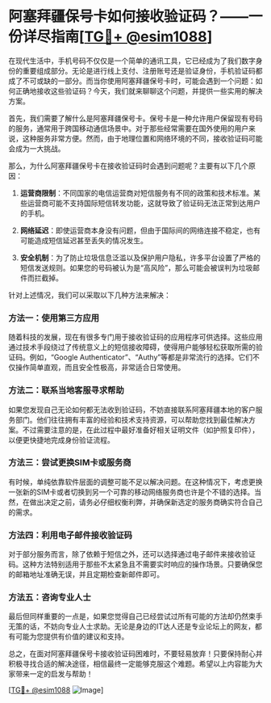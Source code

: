 # 阿塞拜疆保号卡如何接收验证码？——一份详尽指南[[TG💪+ @esim1088](https://t.me/s/esim1088)]

在现代生活中，手机号码不仅仅是一个简单的通讯工具，它已经成为了我们数字身份的重要组成部分。无论是进行线上支付、注册账号还是验证身份，手机验证码都成了不可或缺的一部分。而当你使用阿塞拜疆保号卡时，可能会遇到一个问题：如何正确地接收这些验证码？今天，我们就来聊聊这个问题，并提供一些实用的解决方案。

首先，我们需要了解什么是阿塞拜疆保号卡。保号卡是一种允许用户保留现有号码的服务，通常用于跨国移动通信场景中。对于那些经常需要在国外使用的用户来说，这种服务非常方便。然而，由于地理位置和网络环境的不同，接收验证码可能会成为一大挑战。

那么，为什么阿塞拜疆保号卡在接收验证码时会遇到问题呢？主要有以下几个原因：

1. **运营商限制**：不同国家的电信运营商对短信服务有不同的政策和技术标准。某些运营商可能不支持国际短信转发功能，这就导致了验证码无法正常到达用户的手机。
   
2. **网络延迟**：即使运营商本身没有问题，但由于国际间的网络连接不稳定，也有可能造成短信延迟甚至丢失的情况发生。

3. **安全机制**：为了防止垃圾信息泛滥以及保护用户隐私，许多平台设置了严格的短信发送规则。如果您的号码被认为是“高风险”，那么可能会被误判为垃圾邮件而拦截掉。

针对上述情况，我们可以采取以下几种方法来解决：

### 方法一：使用第三方应用

随着科技的发展，现在有很多专门用于接收验证码的应用程序可供选择。这些应用通过技术手段绕过了传统意义上的短信接收障碍，使得用户能够轻松获取所需的验证码。例如，“Google Authenticator”、“Authy”等都是非常流行的选择。它们不仅操作简单直观，而且安全性极高，非常适合日常使用。

### 方法二：联系当地客服寻求帮助

如果您发现自己无论如何都无法收到验证码，不妨直接联系阿塞拜疆本地的客户服务部门。他们往往拥有丰富的经验和技术支持资源，可以帮助您找到最佳解决方案。不过需要注意的是，在此过程中最好准备好相关证明文件（如护照复印件），以便更快捷地完成身份验证流程。

### 方法三：尝试更换SIM卡或服务商

有时候，单纯依靠软件层面的调整可能不足以解决问题。在这种情况下，考虑更换一张新的SIM卡或者切换到另一个可靠的移动网络服务商也许是个不错的选择。当然，在做出决定之前，请务必仔细权衡利弊，并确保新选定的服务商确实符合自己的需求。

### 方法四：利用电子邮件接收验证码

对于部分服务而言，除了依赖于短信之外，还可以选择通过电子邮件来接收验证码。这种方法特别适用于那些不太紧急且不需要实时响应的操作场景。只要确保您的邮箱地址准确无误，并且定期检查新邮件即可。

### 方法五：咨询专业人士

最后但同样重要的一点是，如果您觉得自己已经尝试过所有可能的方法却仍然束手无策的话，不妨向专业人士求助。无论是身边的IT达人还是专业论坛上的网友，都有可能为您提供有价值的建议和支持。

总之，在面对阿塞拜疆保号卡接收验证码困难时，不要轻易放弃！只要保持耐心并积极寻找合适的解决途径，相信最终一定能够克服这个难题。希望以上内容能为大家带来一定的启发与帮助！

[[TG💪+ @esim1088](https://t.me/s/esim1088) ![Image](https://i.postimg.cc/4NQfJmqS/Snipaste-2025-05-13-00-14-12.png)]